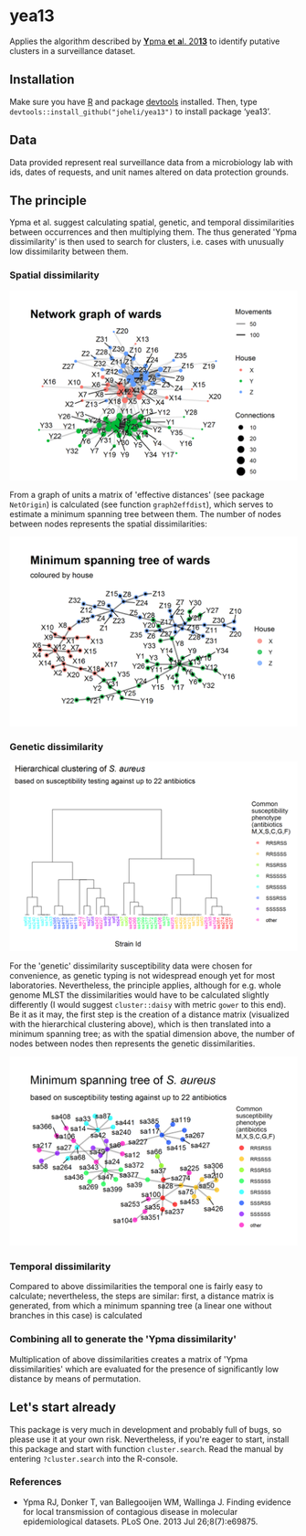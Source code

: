 # yea13
Applies the algorithm described by [**Y**pma **e**t **a**l. 20**13**](https://www.ncbi.nlm.nih.gov/pubmed/23922835) to identify putative clusters in a surveillance dataset.

## Installation
Make sure you have [R](https://www.r-project.org/) and package [devtools](https://cran.r-project.org/web/packages/devtools/index.html) installed. Then, type `devtools::install_github("joheli/yea13")` to install package ‘yea13’.

## Data
Data provided represent real surveillance data from a microbiology lab with ids, dates of requests, and unit names altered on data protection grounds.

## The principle

Ypma et al. suggest calculating spatial, genetic, and temporal dissimilarities between occurrences and then multiplying them. The thus generated 'Ypma dissimilarity' is then used to search for clusters, i.e. cases with unusually low dissimilarity between them.

### Spatial dissimilarity

![Network graph of units](pngs/units_plot.png "Network graph of units")

From a graph of units a matrix of 'effective distances' (see package `NetOrigin`) is calculated (see function `graph2effdist`), which serves to estimate a minimum spanning tree between them. The number of nodes between nodes represents the spatial dissimilarities:

![Minimum spanning tree of units](pngs/units_plot2.png "Minimum spanning tree of units")

### Genetic dissimilarity

![S. aureus hierarchical cluster](pngs/s_aureus_1.png "S. aureus hierarchical cluster")

For the 'genetic' dissimilarity susceptibility data were chosen for convenience, as genetic typing is not widespread enough yet for most laboratories. Nevertheless, the principle applies, although  for e.g. whole genome MLST the dissimilarities would have to be calculated slightly differently (I would suggest `cluster::daisy` with metric `gower` to this end). 
Be it as it may, the first step is the creation of a distance matrix (visualized with the hierarchical clustering above), which is then translated into a minimum spanning tree; as with the spatial dimension above, the number of nodes between nodes then represents the genetic dissimilarities.

![S. aureus minimum spanning tree](pngs/s_aureus_2.png "S. aureus minimum spanning tree")

### Temporal dissimilarity

Compared to above dissimilarities the temporal one is fairly easy to calculate; nevertheless, the steps are similar: first, a distance matrix is generated, from which a minimum spanning tree (a linear one without branches in this case) is calculated

### Combining all to generate the 'Ypma dissimilarity'

Multiplication of above dissimilarities creates a matrix of 'Ypma dissimilarities' which are evaluated for the presence of significantly low distance by means of permutation.

## Let's start already

This package is very much in development and probably full of bugs, so please use it at your own risk. Nevertheless, if you're eager to start, install this package and start with function `cluster.search`. Read the manual by entering `?cluster.search` into the R-console.

### References

* Ypma RJ, Donker T, van Ballegooijen WM, Wallinga J. Finding evidence for local transmission of contagious disease in molecular epidemiological datasets. PLoS One. 2013 Jul 26;8(7):e69875.

